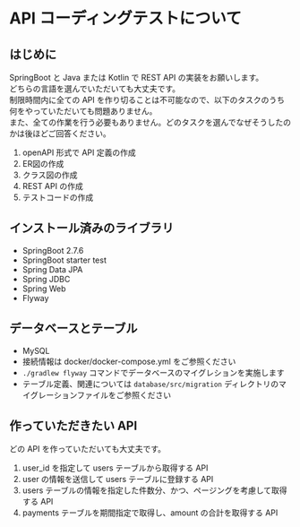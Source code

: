# API コーディングテストについて

## はじめに
SpringBoot と Java または Kotlin で REST API の実装をお願いします。  
どちらの言語を選んでいただいても大丈夫です。  
制限時間内に全ての API を作り切ることは不可能なので、以下のタスクのうち何をやっていただいても問題ありません。  
また、全ての作業を行う必要もありません。どのタスクを選んでなぜそうしたのかは後ほどご回答ください。

1. openAPI 形式で API 定義の作成
2. ER図の作成
3. クラス図の作成
4. REST API の作成
5. テストコードの作成

## インストール済みのライブラリ
- SpringBoot 2.7.6
- SpringBoot starter test
- Spring Data JPA
- Spring JDBC
- Spring Web
- Flyway

## データベースとテーブル
- MySQL
- 接続情報は docker/docker-compose.yml をご参照ください
- `./gradlew flyway` コマンドでデータベースのマイグレションを実施します
- テーブル定義、関連については `database/src/migration` ディレクトリのマイグレーションファイルをご参照ください

## 作っていただきたい API

どの API を作っていただいても大丈夫です。  
1. user_id を指定して users テーブルから取得する API
2. user の情報を送信して users テーブルに登録する API
3. users テーブルの情報を指定した件数分、かつ、ページングを考慮して取得する API
4. payments テーブルを期間指定で取得し、amount の合計を取得する API